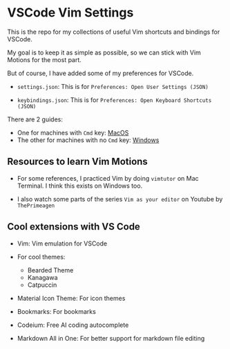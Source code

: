 # VSCode Vim Settings

This is the repo for my collections of useful Vim shortcuts and bindings for VSCode.

My goal is to keep it as simple as possible, so we can stick with Vim Motions for the most part.

But of course, I have added some of my preferences for VSCode.

- `settings.json`: This is for `Preferences: Open User Settings (JSON)`

- `keybindings.json`: This is for `Preferences: Open Keyboard Shortcuts (JSON)`

There are 2 guides:

- One for machines with `Cmd` key: [MacOS](./docs/macos.md)
- The other for machines with no `Cmd` key: [Windows](./docs/windows.md)

## Resources to learn Vim Motions

- For some references, I practiced Vim by doing `vimtutor` on Mac Terminal. I think this exists on Windows too.

- I also watch some parts of the series `Vim as your editor` on Youtube by `ThePrimeagen`

## Cool extensions with VS Code

- Vim: Vim emulation for VSCode

- For cool themes:

  - Bearded Theme
  - Kanagawa
  - Catpuccin

- Material Icon Theme: For icon themes

- Bookmarks: For bookmarks

- Codeium: Free AI coding autocomplete

- Markdown All in One: For better support for markdown file editing
